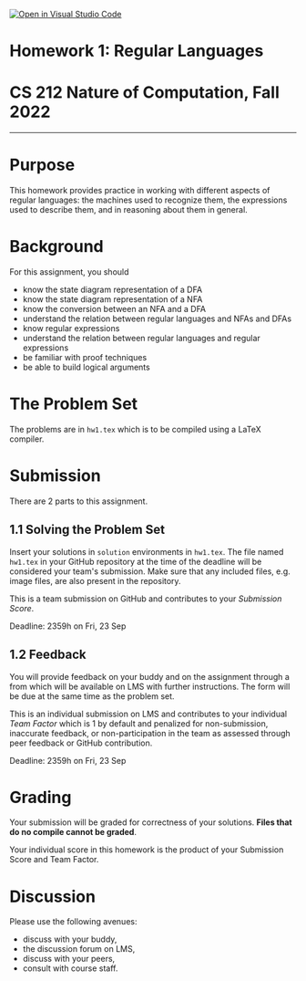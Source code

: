 [![Open in Visual Studio Code](https://classroom.github.com/assets/open-in-vscode-c66648af7eb3fe8bc4f294546bfd86ef473780cde1dea487d3c4ff354943c9ae.svg)](https://classroom.github.com/online_ide?assignment_repo_id=8424745&assignment_repo_type=AssignmentRepo)
# Homework 1: Regular Languages
# CS 212 Nature of Computation, Fall 2022

---

# Purpose

This homework provides practice in working with different aspects of regular languages: the machines used to recognize them, the expressions used to describe them, and in reasoning about them in general.

# Background

For this assignment, you should
- know the state diagram representation of a DFA
- know the state diagram representation of a NFA
- know the conversion between an NFA and a DFA
- understand the relation between regular languages and NFAs and DFAs
- know regular expressions
- understand the relation between regular languages and regular expressions
- be familiar with proof techniques
- be able to build logical arguments

# The Problem Set

The problems are in `hw1.tex` which is to be compiled using a LaTeX compiler.

# Submission

There are 2 parts to this assignment.

## 1.1 Solving the Problem Set

Insert your solutions in `solution` environments in `hw1.tex`. The file named `hw1.tex` in your GitHub repository at the time of the deadline will be considered your team's submission. Make sure that any included files, e.g. image files, are also present in the repository.

This is a team submission on GitHub and contributes to your _Submission Score_.

Deadline: 2359h on Fri, 23 Sep

## 1.2 Feedback

You will provide feedback on your buddy and on the assignment through a from which will be available on LMS with further instructions. The form will be due at the same time as the problem set.

This is an individual submission on LMS and contributes to your individual _Team Factor_ which is 1 by default and penalized for non-submission, inaccurate feedback, or non-participation in the team as assessed through peer feedback or GitHub contribution.

Deadline: 2359h on Fri, 23 Sep

# Grading

Your submission will be graded for correctness of your solutions. __Files that do no compile cannot be graded__. 

Your individual score in this homework is the product of your Submission Score and Team Factor.

# Discussion

Please use the following avenues:

- discuss with your buddy,
- the discussion forum on LMS,
- discuss with your peers,
- consult with course staff.
